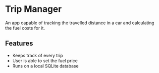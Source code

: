 # Trip Manager

An app capable of tracking the travelled distance in a car and calculating the fuel costs for it.

## Features

* Keeps track of every trip
* User is able to set the fuel price
* Runs on a local SQLite database
